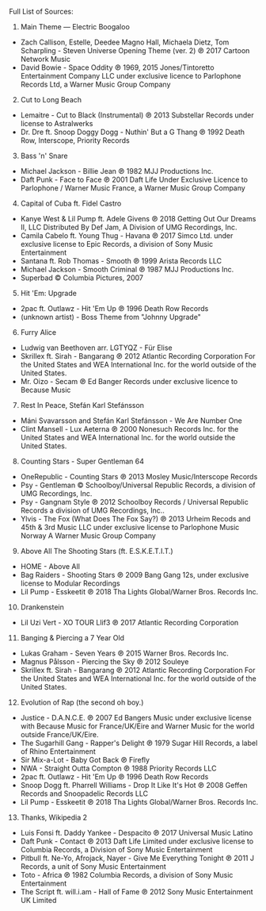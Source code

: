 Full List of Sources:
1. Main Theme — Electric Boogaloo
- Zach Callison, Estelle, Deedee Magno Hall, Michaela Dietz, Tom Scharpling - Steven Universe Opening Theme (ver. 2) ℗ 2017 Cartoon Network Music
- David Bowie - Space Oddity ℗ 1969, 2015 Jones/Tintoretto Entertainment Company LLC under exclusive licence to Parlophone Records Ltd, a Warner Music Group Company
2. Cut to Long Beach
- Lemaitre - Cut to Black (Instrumental) ℗ 2013 Substellar Records under license to Astralwerks
- Dr. Dre ft. Snoop Doggy Dogg - Nuthin' But a G Thang ℗ 1992 Death Row, Interscope, Priority Records
3. Bass 'n' Snare
- Michael Jackson - Billie Jean ℗ 1982 MJJ Productions Inc.
- Daft Punk - Face to Face ℗ 2001 Daft Life Under Exclusive Licence to Parlophone / Warner Music France, a Warner Music Group Company
4. Capital of Cuba ft. Fidel Castro
- Kanye West & Lil Pump ft. Adele Givens ℗ 2018 Getting Out Our Dreams II, LLC Distributed By Def Jam, A Division of UMG Recordings, Inc.
- Camila Cabelo ft. Young Thug - Havana ℗ 2017 Simco Ltd. under exclusive license to Epic Records, a division of Sony Music Entertainment
- Santana ft. Rob Thomas - Smooth ℗ 1999 Arista Records LLC
- Michael Jackson - Smooth Criminal ℗ 1987 MJJ Productions Inc.
- Superbad © Columbia Pictures, 2007
5. Hit 'Em: Upgrade
- 2pac ft. Outlawz - Hit 'Em Up ℗ 1996 Death Row Records
- (unknown artist) - Boss Theme from "Johnny Upgrade"
6. Furry Alice
- Ludwig van Beethoven arr. LGTYQZ - Für Elise
- Skrillex ft. Sirah - Bangarang ℗ 2012 Atlantic Recording Corporation For the United States and WEA International Inc. for the world outside of the United States.
- Mr. Oizo - Secam ℗ Ed Banger Records under exclusive licence to Because Music
7. Rest In Peace, Stefán Karl Stefánsson
- Máni Svavarsson and Stefán Karl Stefánsson - We Are Number One
- Clint Mansell - Lux Aeterna ℗ 2000 Nonesuch Records Inc. for the United States and WEA International Inc. for the world outside the United States.
8. Counting Stars - Super Gentleman 64
- OneRepublic - Counting Stars ℗ 2013 Mosley Music/Interscope Records
- Psy - Gentleman © Schoolboy/Universal Republic Records, a division of UMG Recordings, Inc.
- Psy - Gangnam Style ℗ 2012 Schoolboy Records / Universal Republic Records a division of UMG Recordings, Inc..
- Ylvis - The Fox (What Does The Fox Say?) ℗ 2013 Urheim Recods and 45th & 3rd Music LLC under exclusive license to Parlophone Music Norway A Warner Music Group Company
9. Above All The Shooting Stars (ft. E.S.K.E.T.I.T.)
- HOME - Above All
- Bag Raiders - Shooting Stars ℗ 2009 Bang Gang 12s, under exclusive license to Modular Recordings
- Lil Pump - Esskeetit ℗ 2018 Tha Lights Global/Warner Bros. Records Inc.
10. Drankenstein
- Lil Uzi Vert - XO TOUR Llif3 ℗ 2017 Atlantic Recording Corporation
11. Banging & Piercing a 7 Year Old
- Lukas Graham - Seven Years ℗ 2015 Warner Bros. Records Inc.
- Magnus Pålsson - Piercing the Sky ℗ 2012 Souleye
- Skrillex ft. Sirah - Bangarang ℗ 2012 Atlantic Recording Corporation For the United States and WEA International Inc. for the world outside of the United States.
12. Evolution of Rap
(the second oh boy.)
- Justice - D.A.N.C.E. ℗ 2007 Ed Bangers Music under exclusive license with Because Music for France/UK/Eire and Warner Music for the world outside France/UK/Eire.
- The Sugarhill Gang - Rapper's Delight ℗ 1979 Sugar Hill Records, a label of Rhino Entertainment
- Sir Mix-a-Lot - Baby Got Back ℗ Firefly
- NWA - Straight Outta Compton ℗ 1988 Priority Records LLC
- 2pac ft. Outlawz - Hit 'Em Up ℗ 1996 Death Row Records
- Snoop Dogg ft. Pharrell Williams - Drop It Like It's Hot ℗ 2008 Geffen Records and Snoopadelic Records LLC
- Lil Pump - Esskeetit ℗ 2018 Tha Lights Global/Warner Bros. Records Inc.
13. Thanks, Wikipedia 2
- Luis Fonsi ft. Daddy Yankee - Despacito ℗ 2017 Universal Music Latino
- Daft Punk - Contact ℗ 2013 Daft Life Limited under exclusive license to Columbia Records, a Division of Sony Music Entertainment
- Pitbull ft. Ne-Yo, Afrojack, Nayer - Give Me Everything Tonight ℗ 2011 J Records, a unit of Sony Music Entertainment
- Toto - Africa ℗ 1982 Columbia Records, a division of Sony Music Entertainment
- The Script ft. will.i.am - Hall of Fame ℗ 2012 Sony Music Entertainment UK Limited
